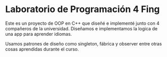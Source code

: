 # Laboratorio de Programación 4 Fing
Este es un proyecto de OOP en C++ que diseñé e implementé junto con 4 compañeros de la universidad.
Diseñamos e implementamos la logica de una app para aprender idiomas.

Usamos patrones de diseño como singleton, fábrica y observer entre otras cosas aprendidas durante el curso.
